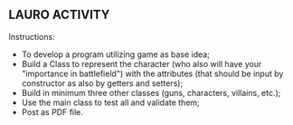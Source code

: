 ## LAURO ACTIVITY

Instructions:

- To develop a program utilizing game as base idea;
- Build a Class to represent the character (who also will have your "importance in battlefield") with the attributes (that should be input by constructor as also by getters and setters);
- Build in minimum three other classes (guns, characters, villains, etc.);
- Use the main class to test all and validate them;
- Post as PDF file.